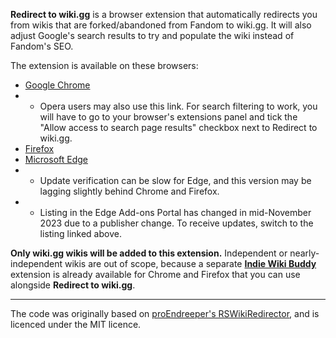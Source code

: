 **Redirect to wiki.gg** is a browser extension that automatically redirects you from wikis that are forked/abandoned from Fandom to wiki.gg. It will also adjust Google's search results to try and populate the wiki instead of Fandom's SEO.

The extension is available on these browsers:
- [Google Chrome](https://chrome.google.com/webstore/detail/redirect-to-wikigg/cngoemokfjekjkmajenlaokhnmmiinca)
- - Opera users may also use this link. For search filtering to work, you will have to go to your browser's extensions panel and tick the "Allow access to search page results" checkbox next to Redirect to wiki.gg.
- [Firefox](https://addons.mozilla.org/en-US/firefox/addon/redirect-to-wiki-gg/)
- [Microsoft Edge](https://microsoftedge.microsoft.com/addons/detail/redirect-to-wikigg/pagmnhcicfingbflafkgemhdaadpojoo)
- - Update verification can be slow for Edge, and this version may be lagging slightly behind Chrome and Firefox.
- - Listing in the Edge Add-ons Portal has changed in mid-November 2023 due to a publisher change. To receive updates, switch to the listing linked above.

**Only wiki.gg wikis will be added to this extension.** Independent or nearly-independent wikis are out of scope, because a separate **[Indie Wiki Buddy](https://github.com/KevinPayravi/indie-wiki-buddy)** extension is already available for Chrome and Firefox that you can use alongside **Redirect to wiki.gg**.

------

The code was originally based on [proEndreeper's RSWikiRedirector](https://github.com/proEndreeper/RSWikiRedirector), and is licenced under the MIT licence.

